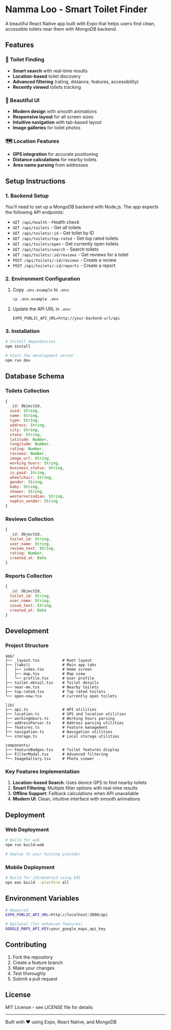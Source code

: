 # Namma Loo - Smart Toilet Finder

A beautiful React Native app built with Expo that helps users find clean, accessible toilets near them with MongoDB backend.

## Features

### 🚻 Toilet Finding
- **Smart search** with real-time results
- **Location-based** toilet discovery
- **Advanced filtering** (rating, distance, features, accessibility)
- **Recently viewed** toilets tracking

### 📱 Beautiful UI
- **Modern design** with smooth animations
- **Responsive layout** for all screen sizes
- **Intuitive navigation** with tab-based layout
- **Image galleries** for toilet photos

### 🗺️ Location Features
- **GPS integration** for accurate positioning
- **Distance calculations** for nearby toilets
- **Area name parsing** from addresses

## Setup Instructions

### 1. Backend Setup

You'll need to set up a MongoDB backend with Node.js. The app expects the following API endpoints:

- `GET /api/health` - Health check
- `GET /api/toilets` - Get all toilets
- `GET /api/toilets/:id` - Get toilet by ID
- `GET /api/toilets/top-rated` - Get top rated toilets
- `GET /api/toilets/open` - Get currently open toilets
- `GET /api/toilets/search` - Search toilets
- `GET /api/toilets/:id/reviews` - Get reviews for a toilet
- `POST /api/toilets/:id/reviews` - Create a review
- `POST /api/toilets/:id/reports` - Create a report

### 2. Environment Configuration

1. Copy `.env.example` to `.env`:
   ```bash
   cp .env.example .env
   ```

2. Update the API URL in `.env`:
   ```env
   EXPO_PUBLIC_API_URL=http://your-backend-url/api
   ```

### 3. Installation

```bash
# Install dependencies
npm install

# Start the development server
npm run dev
```

## Database Schema

### Toilets Collection
```javascript
{
  _id: ObjectId,
  uuid: String,
  name: String,
  type: String,
  address: String,
  city: String,
  state: String,
  latitude: Number,
  longitude: Number,
  rating: Number,
  reviews: Number,
  image_url: String,
  working_hours: String,
  business_status: String,
  is_paid: String,
  wheelchair: String,
  gender: String,
  baby: String,
  shower: String,
  westernorindian: String,
  napkin_vendor: String
}
```

### Reviews Collection
```javascript
{
  _id: ObjectId,
  toilet_id: String,
  user_name: String,
  review_text: String,
  rating: Number,
  created_at: Date
}
```

### Reports Collection
```javascript
{
  _id: ObjectId,
  toilet_id: String,
  user_name: String,
  issue_text: String,
  created_at: Date
}
```

## Development

### Project Structure
```
app/
├── _layout.tsx          # Root layout
├── (tabs)/              # Main app tabs
│   ├── index.tsx        # Home screen
│   ├── map.tsx          # Map view
│   └── profile.tsx      # User profile
├── toilet-detail.tsx    # Toilet details
├── near-me.tsx          # Nearby toilets
├── top-rated.tsx        # Top rated toilets
└── open-now.tsx         # Currently open toilets

lib/
├── api.ts               # API utilities
├── location.ts          # GPS and location utilities
├── workingHours.ts      # Working hours parsing
├── addressParser.ts     # Address parsing utilities
├── features.ts          # Feature management
├── navigation.ts        # Navigation utilities
└── storage.ts           # Local storage utilities

components/
├── FeatureBadges.tsx    # Toilet features display
├── FilterModal.tsx      # Advanced filtering
└── ImageGallery.tsx     # Photo viewer
```

### Key Features Implementation

1. **Location-based Search**: Uses device GPS to find nearby toilets
2. **Smart Filtering**: Multiple filter options with real-time results
3. **Offline Support**: Fallback calculations when API unavailable
4. **Modern UI**: Clean, intuitive interface with smooth animations

## Deployment

### Web Deployment
```bash
# Build for web
npm run build:web

# Deploy to your hosting provider
```

### Mobile Deployment
```bash
# Build for iOS/Android using EAS
npx eas build --platform all
```

## Environment Variables

```bash
# Required
EXPO_PUBLIC_API_URL=http://localhost:3000/api

# Optional (for enhanced features)
GOOGLE_MAPS_API_KEY=your_google_maps_api_key
```

## Contributing

1. Fork the repository
2. Create a feature branch
3. Make your changes
4. Test thoroughly
5. Submit a pull request

## License

MIT License - see LICENSE file for details

---

Built with ❤️ using Expo, React Native, and MongoDB